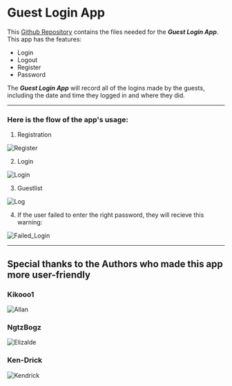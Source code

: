# Guest Login App

This [Github Repository](https://docs.github.com/en/repositories/creating-and-managing-repositories/about-repositories "Github Repository") contains the files needed for the ***Guest Login App***. This app has the features:
+ Login
+ Logout
+ Register
+ Password

The ___Guest Login App___ will record all of the logins made by the guests, including the date and time they logged in and where they did.

---

### Here is the flow of the app's usage:

1.  Registration

![Register](https://github.com/NgtzBogz/Practice_Set_5/blob/main/LogApp/Espedido_LogApp/img/sc/Index.png)

2.  Login

![Login](https://github.com/NgtzBogz/Practice_Set_5/blob/main/LogApp/Espedido_LogApp/img/sc/login.png)

3.  Guestlist

![Log](https://github.com/NgtzBogz/Practice_Set_5/blob/main/LogApp/Espedido_LogApp/img/sc/Log.png)

4.  If the user failed to enter the right password, they will recieve this warning:

![Failed_Login](https://github.com/NgtzBogz/Practice_Set_5/blob/main/LogApp/Espedido_LogApp/img/sc/login_fail.png)

___

## **Special thanks to the Authors who made this app more user-friendly**

### **Kikooo1**

![Allan](https://github.com/NgtzBogz/Practice_Set_5/blob/main/LogApp/Espedido_LogApp/img/sc/kikoo.jpg)

### **NgtzBogz**

![Elizalde](https://github.com/NgtzBogz/Practice_Set_5/blob/main/LogApp/Espedido_LogApp/img/sc/elii.jpg)

### **Ken-Drick**

![Kendrick](https://github.com/NgtzBogz/Practice_Set_5/blob/main/LogApp/Espedido_LogApp/img/sc/kenn.jpg)

